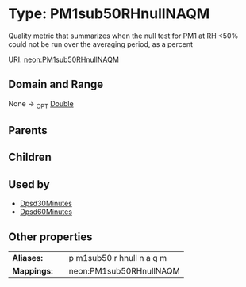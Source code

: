 
# Type: PM1sub50RHnullNAQM


Quality metric that summarizes when the null test for PM1 at RH <50% could not be run over the averaging period, as a percent

URI: [neon:PM1sub50RHnullNAQM](https://data.neonscience.org/PM1sub50RHnullNAQM)


## Domain and Range

None ->  <sub>OPT</sub> [Double](types/Double.md)

## Parents


## Children


## Used by

 * [Dpsd30Minutes](Dpsd30Minutes.md)
 * [Dpsd60Minutes](Dpsd60Minutes.md)

## Other properties

|  |  |  |
| --- | --- | --- |
| **Aliases:** | | p m1sub50 r hnull n a q m |
| **Mappings:** | | neon:PM1sub50RHnullNAQM |

